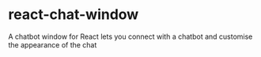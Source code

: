 # react-chat-window
A chatbot window for React lets you connect with a chatbot and customise the appearance of the chat
